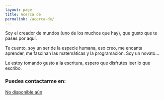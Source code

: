 ```yaml
---
layout: page
title: Acerca de
permalink: /acerca-de/
---
```


Soy el creador de mundos (uno de los muchos que hay), que gusto que te pases por aquí.

Te cuento, soy un ser de la especie humana, eso creo, me encanta aprender, me fascinan las matemáticas y la programación. Soy un novato...

Le estoy tomando gusto a la escritura, espero que disfrutes leer lo que escribo.

### Puedes contactarme en:

[No disponible aún](mailto:example@example.com)
